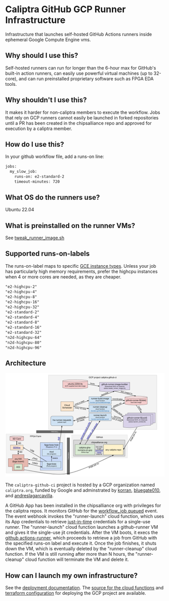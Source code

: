 # Caliptra GitHub GCP Runner Infrastructure

Infrastructure that launches self-hosted GitHub Actions runners inside ephemeral Google
Compute Engine vms.

## Why should I use this?

Self-hosted runners can run for longer than the 6-hour max for GitHub's built-in
action runners, can easily use powerful virtual machines (up to 32-core), and
can run preinstalled proprietary software such as FPGA EDA tools.

## Why shouldn't I use this?

It makes it harder for non-caliptra members to execute the workflow. Jobs
that rely on GCP runners cannot easily be launched in forked repositories until
a PR has been created in the chipsalliance repo and approved for execution by a
caliptra member.

## How do I use this?

In your github workflow file, add a runs-on line:

```text
jobs:
  my_slow_job:
    runs-on: e2-standard-2
    timeout-minutes: 720
```

## What OS do the runners use?

Ubuntu 22.04

## What is preinstalled on the runner VMs?

See [tweak_runner_image.sh](./scripts/tweak_runner_image.sh)

## Supported runs-on-labels

The runs-on-label maps to specific
[GCE instance types](https://cloud.google.com/compute/docs/general-purpose-machines#e2_machine_types).
Unless your job has particularly high memory requirements, prefer the highcpu
instances when 4 or more cores are needed, as they are cheaper.

```text
"e2-highcpu-2"
"e2-highcpu-4"
"e2-highcpu-8"
"e2-highcpu-16"
"e2-highcpu-32"
"e2-standard-2"
"e2-standard-4"
"e2-standard-8"
"e2-standard-16"
"e2-standard-32"
"n2d-highcpu-64"
"n2d-highcpu-80"
"n2d-highcpu-96"
```

## Architecture

![Block Diagram](./images/caliptra-github-ci.svg)

The `caliptra-github-ci` project is hosted by a GCP organization named `caliptra.org`, funded by Google
and adminstrated by [korran](https://github.com/korran/),
[bluegate010](https://github.com/bluegate010/), and
[andreslagarcavilla](https://github.com/andreslagarcavilla).

A GitHub App has been installed in the chipsalliance org with privileges for the caliptra
repos. It monitors GitHub for the [workflow_job
queued](https://docs.github.com/en/webhooks-and-events/webhooks/webhook-events-and-payloads?actionType=queued#workflow_job)
event. The event webhook invokes the "runner-launch" cloud function, which
uses its App credentials to retrieve
[just-in-time](https://docs.github.com/en/rest/actions/self-hosted-runners?apiVersion=2022-11-28#create-configuration-for-a-just-in-time-runner-for-an-organization)
credentials for a single-use runner. The "runner-launch" cloud function launches
a github-runner VM and gives it the single-use jit credentials. After the VM boots,
it execs the [github actions-runner](https://github.com/actions/runner/releases), which proceeds to retrieve a job from GitHub
with the specified runs-on label and execute it. Once the job finishes, it shuts
down the VM, which is eventually deleted by the "runner-cleanup" cloud function.
If the VM is still running after more than N hours, the "runner-cleanup" cloud
function will terminate the VM and delete it.

## How can I launch my own infrastructure?

See the [deployment documentation](deployments/README.md). The
[source for the cloud functions](./function.go) and
[terraform configuration](./deployments/main.tf) for deploying the GCP project
are available.
